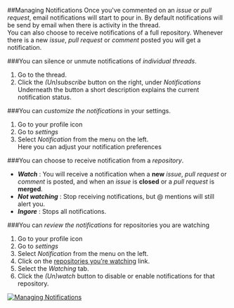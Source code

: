 ##Managing Notifications
Once you've commented on an _issue_ or _pull request_, email notifications will start to pour in. By default notifications will be send by email when there is activity in the thread.  
You can also choose to receive notifications of a full repository. Whenever there is a new _issue_, _pull request_ or _comment_ posted you will get a notification.

###You can silence or unmute notifications of _individual threads_.

1. Go to the thread.
2. Click the _(Un)subscribe_ button on the right, under _Notifications_  
Underneath the button a short description explains the current notification status.

###You can _customize the notifications_ in your settings.

1. Go to your profile icon
2. Go to _settings_
3. Select _Notification_ from the menu on the left.  
Here you can adjust your notification preferences

###You can choose to receive notification from a _repository_.

* _**Watch**_ : You will receive a notification when a **new** _issue_, _pull request_ or _comment_ is posted, and when an _issue_ is **closed** or a _pull request_ is **merged**.  
* _**Not watching**_ : Stop receiving notifications, but @ mentions will still alert you.  
* _**Ingore**_ : Stops all notifications.  

###You can _review the notifications_ for repositories you are watching

1. Go to your profile icon
2. Go to _settings_
3. Select _Notification_ from the menu on the left.
4. Click on the [repositories you’re watching](https://github.com/watching) link.
5. Select the _Watching_ tab.
6. Click the _(Un)watch_ button to disable or enable notifications for that repository.

[![Managing Notifications](http://img.youtube.com/vi/ocQldxF7fMY/0.jpg)](http://www.youtube.com/watch?v=ocQldxF7fMY)
